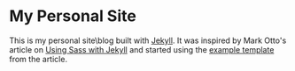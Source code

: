 # My Personal Site

This is my personal site\blog built with [Jekyll](http://jekyllrb.com/). It was inspired by Mark Otto's article on [Using Sass with Jekyll](http://markdotto.com/2014/09/25/sass-and-jekyll/) and started using the [example template](https://github.com/mdo/jekyll-example) from the article.

